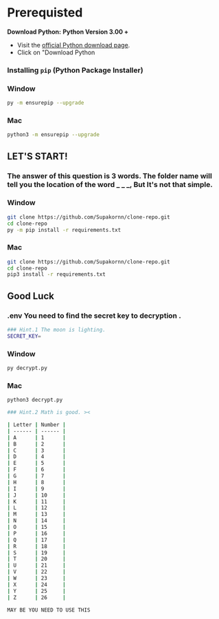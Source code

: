 # Prerequisted

**Download Python:**
**Python Version 3.00 +**

- Visit the [official Python download page](https://www.python.org/downloads/).
- Click on "Download Python

### Installing `pip` (Python Package Installer)

### Window
```bash
py -m ensurepip --upgrade
```

### Mac
```bash
python3 -m ensurepip --upgrade
```

## LET'S START!

### The answer of this question is 3 words. The folder name will tell you the location of the word \_ \_ \_, But It's not that simple.

### Window
```bash
git clone https://github.com/Supakornn/clone-repo.git
cd clone-repo
py -m pip install -r requirements.txt
```

### Mac
```bash
git clone https://github.com/Supakornn/clone-repo.git
cd clone-repo
pip3 install -r requirements.txt
```

## Good Luck

### .env You need to find the secret key to decryption .

```bash
### Hint.1 The moon is lighting.
SECRET_KEY=
```
### Window
```bash
py decrypt.py
```
### Mac
```bash
python3 decrypt.py
```

```bash
### Hint.2 Math is good. ><

| Letter | Number |
| ------ | ------ |
| A      | 1      |
| B      | 2      |
| C      | 3      |
| D      | 4      |
| E      | 5      |
| F      | 6      |
| G      | 7      |
| H      | 8      |
| I      | 9      |
| J      | 10     |
| K      | 11     |
| L      | 12     |
| M      | 13     |
| N      | 14     |
| O      | 15     |
| P      | 16     |
| Q      | 17     |
| R      | 18     |
| S      | 19     |
| T      | 20     |
| U      | 21     |
| V      | 22     |
| W      | 23     |
| X      | 24     |
| Y      | 25     |
| Z      | 26     |

MAY BE YOU NEED TO USE THIS
```
